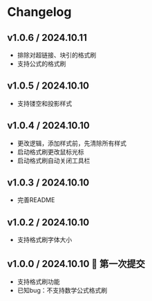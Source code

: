 # Changelog

## v1.0.6 / 2024.10.11
- 排除对超链接、块引的格式刷
- 支持公式的格式刷

## v1.0.5 / 2024.10.10 
- 支持镂空和投影样式

## v1.0.4 / 2024.10.10 
- 更改逻辑，添加样式前，先清除所有样式
- 启动格式刷更改鼠标光标
- 启动格式刷自动关闭工具栏
## v1.0.3 / 2024.10.10
- 完善README
## v1.0.2 / 2024.10.10 
- 支持格式刷字体大小

## v1.0.0 / 2024.10.10 🎉 第一次提交
- 支持格式刷功能
- 已知bug：不支持数学公式格式刷

